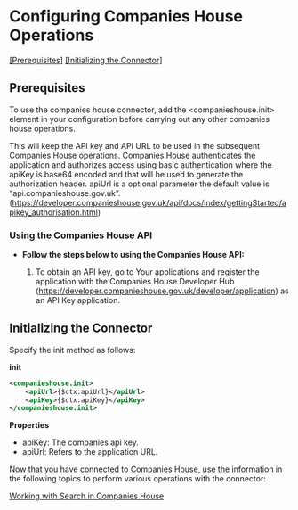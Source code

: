 # Configuring Companies House Operations

[[Prerequisites]](#Prerequisites) [[Initializing the Connector]](#initializing-the-connector)

## Prerequisites

To use the companies house connector, add the <companieshouse.init> element in your configuration before carrying out any other companies house operations.

This will keep the API key and API URL to be used in the subsequent Companies House operations. Companies House authenticates the application and authorizes access using basic authentication where the apiKey is base64 encoded and that will be used to generate the authorization header. apiUrl is a optional parameter the default value is “api.companieshouse.gov.uk”.(https://developer.companieshouse.gov.uk/api/docs/index/gettingStarted/apikey_authorisation.html)

### Using the Companies House API

* **Follow the steps below to using the Companies House API:**

    1. To obtain an API key, go to Your applications and register the application with the Companies House Developer Hub
           (https://developer.companieshouse.gov.uk/developer/application) as an API Key application.

## Initializing the Connector

Specify the init method as follows:

**init**
```xml
<companieshouse.init>
    <apiUrl>{$ctx:apiUrl}</apiUrl>
    <apiKey>{$ctx:apiKey}</apiKey>
</companieshouse.init>
```
**Properties** 
* apiKey: The companies api key.
* apiUrl: Refers to the application URL.

Now that you have connected to Companies House, use the information in the following topics to perform various operations with the connector:

[Working with Search in Companies House](search.md)
